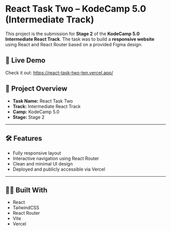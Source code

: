 # React Task Two – KodeCamp 5.0 (Intermediate Track)

This project is the submission for **Stage 2** of the **KodeCamp 5.0 Intermediate React Track**. The task was to build a **responsive website** using React and React Router based on a provided Figma design.

## 🔗 Live Demo

Check it out: https://react-task-two-ten.vercel.app/

## 📌 Project Overview

- **Task Name:** React Task Two
- **Track:** Intermediate React Track
- **Camp:** KodeCamp 5.0
- **Stage:** Stage 2

---

## 🛠 Features

- Fully responsive layout
- Interactive navigation using React Router
- Clean and minimal UI design
- Deployed and publicly accessible via Vercel

---

## 🧑‍💻 Built With

- React
- TailwindCSS
- React Router
- Vite
- Vercel
